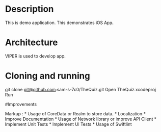 # Description
This is demo application. This demonstrates iOS App.

# Architecture
VIPER is used to develop app.

# Cloning and running

git clone git@github.com:sam-s-7c0/TheQuiz.git
Open TheQuiz.xcodeproj
Run

#Improvements

 Markup : * Usage of CoreData or Realm to store data.
          * Localization 
          * Improve Documentation 
          * Usage of Network library or improve API Client 
          * Implement Unit Tests 
          * Implement UI Tests 
          * Usage of Swiftlint
        
